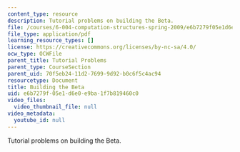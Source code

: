 ```yaml
---
content_type: resource
description: Tutorial problems on building the Beta.
file: /courses/6-004-computation-structures-spring-2009/e6b7279f05e1d6e0e9ba1f7b819460c0_MIT6_004s09_tutor14.pdf
file_type: application/pdf
learning_resource_types: []
license: https://creativecommons.org/licenses/by-nc-sa/4.0/
ocw_type: OCWFile
parent_title: Tutorial Problems
parent_type: CourseSection
parent_uid: 70f5eb24-11d2-7699-9d92-b0c6f5c4ac94
resourcetype: Document
title: Building the Beta
uid: e6b7279f-05e1-d6e0-e9ba-1f7b819460c0
video_files:
  video_thumbnail_file: null
video_metadata:
  youtube_id: null
---
```

Tutorial problems on building the Beta.